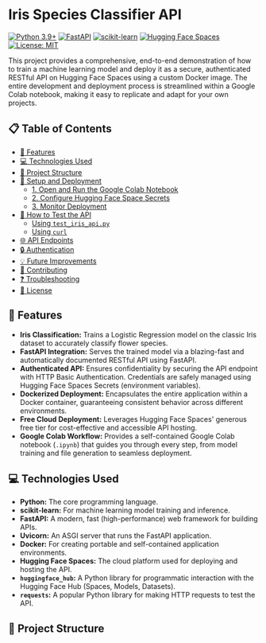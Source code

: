 # Iris Species Classifier API

[![Python 3.9+](https://img.shields.io/badge/Python-3.9%2B-blue?style=for-the-badge&logo=python&logoColor=white)](https://www.python.org/)
[![FastAPI](https://img.shields.io/badge/FastAPI-0.111.0-009688?style=for-the-badge&logo=fastapi&logoColor=white)](https://fastapi.tiangolo.com/)
[![scikit-learn](https://img.shields.io/badge/scikit--learn-1.x-orange?style=for-the-badge&logo=scikit-learn&logoColor=white)](https://scikit-learn.org/stable/)
[![Hugging Face Spaces](https://img.shields.io/badge/Hugging%20Face%20Spaces-Deployed-yellow?style=for-the-badge&logo=huggingface&logoColor=white)](https://huggingface.co/spaces/YOUR_HUGGINGFACE_USERNAME/iris-classifier-api-colab)
[![License: MIT](https://img.shields.io/badge/License-MIT-green.svg?style=for-the-badge)](LICENSE)

This project provides a comprehensive, end-to-end demonstration of how to train a machine learning model and deploy it as a secure, authenticated RESTful API on Hugging Face Spaces using a custom Docker image. The entire development and deployment process is streamlined within a Google Colab notebook, making it easy to replicate and adapt for your own projects.

## 📋 Table of Contents

* [🚀 Features](#-features)
* [💻 Technologies Used](#-technologies-used)
* [📁 Project Structure](#-project-structure)
* [🚀 Setup and Deployment](#-setup-and-deployment)
    * [1. Open and Run the Google Colab Notebook](#1-open-and-run-the-google-colab-notebook)
    * [2. Configure Hugging Face Space Secrets](#2-configure-hugging-face-space-secrets)
    * [3. Monitor Deployment](#3-monitor-deployment)
* [🧪 How to Test the API](#-how-to-test-the-api)
    * [Using `test_iris_api.py`](#using-test_iris_apipy)
    * [Using `curl`](#using-curl)
* [🌐 API Endpoints](#-api-endpoints)
* [🔒 Authentication](#-authentication)
* [💡 Future Improvements](#-future-improvements)
* [🤝 Contributing](#-contributing)
* [❓ Troubleshooting](#-troubleshooting)
* [📄 License](#-license)

## 🚀 Features

* **Iris Classification:** Trains a Logistic Regression model on the classic Iris dataset to accurately classify flower species.
* **FastAPI Integration:** Serves the trained model via a blazing-fast and automatically documented RESTful API using FastAPI.
* **Authenticated API:** Ensures confidentiality by securing the API endpoint with HTTP Basic Authentication. Credentials are safely managed using Hugging Face Spaces Secrets (environment variables).
* **Dockerized Deployment:** Encapsulates the entire application within a Docker container, guaranteeing consistent behavior across different environments.
* **Free Cloud Deployment:** Leverages Hugging Face Spaces' generous free tier for cost-effective and accessible API hosting.
* **Google Colab Workflow:** Provides a self-contained Google Colab notebook (`.ipynb`) that guides you through every step, from model training and file generation to seamless deployment.

## 💻 Technologies Used

* **Python:** The core programming language.
* **scikit-learn:** For machine learning model training and inference.
* **FastAPI:** A modern, fast (high-performance) web framework for building APIs.
* **Uvicorn:** An ASGI server that runs the FastAPI application.
* **Docker:** For creating portable and self-contained application environments.
* **Hugging Face Spaces:** The cloud platform used for deploying and hosting the API.
* **`huggingface_hub`:** A Python library for programmatic interaction with the Hugging Face Hub (Spaces, Models, Datasets).
* **`requests`:** A popular Python library for making HTTP requests to test the API.

## 📁 Project Structure
